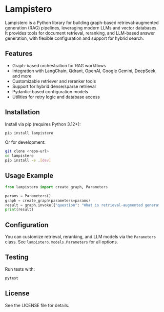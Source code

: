 # Lampistero

Lampistero is a Python library for building graph-based retrieval-augmented generation (RAG) pipelines, leveraging modern LLMs and vector databases. It provides tools for document retrieval, reranking, and LLM-based answer generation, with flexible configuration and support for hybrid search.

## Features
- Graph-based orchestration for RAG workflows
- Integration with LangChain, Qdrant, OpenAI, Google Gemini, DeepSeek, and more
- Customizable retriever and reranker tools
- Support for hybrid dense/sparse retrieval
- Pydantic-based configuration models
- Utilities for retry logic and database access

## Installation

Install via pip (requires Python 3.12+):

```bash
pip install lampistero
```

Or for development:

```bash
git clone <repo-url>
cd lampistero
pip install -e .[dev]
```

## Usage Example

```python
from lampistero import create_graph, Parameters

params = Parameters()
graph = create_graph(parameters=params)
result = graph.invoke({"question": "What is retrieval-augmented generation?"})
print(result)
```

## Configuration

You can customize retrieval, reranking, and LLM models via the `Parameters` class. See `lampistero.models.Parameters` for all options.

## Testing

Run tests with:

```bash
pytest
```

## License

See the LICENSE file for details.
